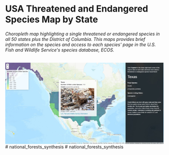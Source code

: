 # USA Threatened and Endangered Species Map by State
###### Choropleth map highlighting a single threatened or endangered species in all 50 states plus the District of Columbia. This maps provides brief information on the species and access to each species' page in the U.S. Fish and Wildlife Service's species database, ECOS.

<img src="man/figures/featured.JPG" width="700" style="display: block; margin: auto;" />
# national_forests_synthesis
# national_forests_synthesis
